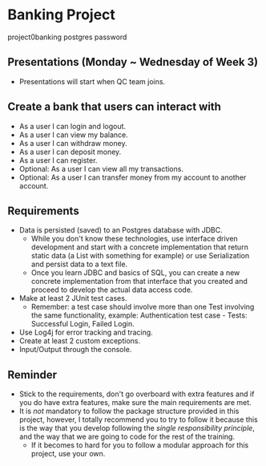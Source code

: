# Banking Project
project0banking
postgres
password
## Presentations (Monday ~ Wednesday of Week 3)
* Presentations will start when QC team joins.

## Create a bank that users can interact with
* As a user I can login and logout.
* As a user I can view my balance.
* As a user I can withdraw money.
* As a user I can deposit money.
* As a user I can register.
* Optional: As a user I can view all my transactions.
* Optional: As a user I can transfer money from my account to another account.

## Requirements
* Data is persisted (saved) to an Postgres database with JDBC.
    * While you don't know these technologies, use interface driven development and
    start with a concrete implementation that return static data (a List with something for example) or use Serialization and persist data to a text file.
    * Once you learn JDBC and basics of SQL, you can create a new concrete implementation from that interface that you created and proceed to develop the actual data access code.
* Make at least 2 JUnit test cases.
    * Remember: a test case should involve more than one Test involving the same
    functionality, example: Authentication test case - Tests: Successful Login, Failed Login.
* Use Log4j for error tracking and tracing.
* Create at least 2 custom exceptions.
* Input/Output through the console.

## Reminder
* Stick to the requirements, don't go overboard with extra features and if you do have extra features, make sure the main requirements are met.
* It is *not* mandatory to follow the package structure provided in this project, however, I totally recommend you to try to follow it because this is the way that you develop following the *single responsibility principle*, and the way that we are going to code for the rest of the training.
   * If it becomes to hard for you to follow a modular approach for this project, use your own.
